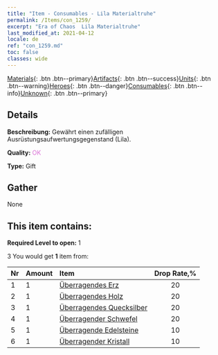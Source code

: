 ```yaml
---
title: "Item - Consumables - Lila Materialtruhe"
permalink: /Items/con_1259/
excerpt: "Era of Chaos  Lila Materialtruhe"
last_modified_at: 2021-04-12
locale: de
ref: "con_1259.md"
toc: false
classes: wide
---
```

 [Materials](/de/Items/){: .btn .btn--primary}[Artifacts](/de/Items/Artifacts/){: .btn .btn--success}[Units](/de/Items/Units/){: .btn .btn--warning}[Heroes](/de/Items/Heroes/){: .btn .btn--danger}[Consumables](/de/Items/Consumables/){: .btn .btn--info}[Unknown](/de/Items/Unknown/){: .btn .btn--primary}

## Details
 **Beschreibung:** Gewährt einen zufälligen Ausrüstungsaufwertungsgegenstand (Lila).

 **Quality:** <span style="color: #DA70D6">OK</span>

 **Type:** Gift

## Gather

  None

## This item contains:

 **Required Level to open:** 1

 3 You would get **1** item  from:

  | Nr | Amount |     Item    | Drop Rate,% |
  |:---|:-------|:------------|:---------:|
  | 1 | 1 | [Überragendes Erz](/de/Items/mat_33/) | 20 | 
  | 2 | 1 | [Überragendes Holz](/de/Items/mat_34/) | 20 | 
  | 3 | 1 | [Überragendes Quecksilber](/de/Items/mat_35/) | 20 | 
  | 4 | 1 | [Überragender Schwefel](/de/Items/mat_36/) | 20 | 
  | 5 | 1 | [Überragende Edelsteine](/de/Items/mat_37/) | 10 | 
  | 6 | 1 | [Überragender Kristall](/de/Items/mat_38/) | 10 | 

